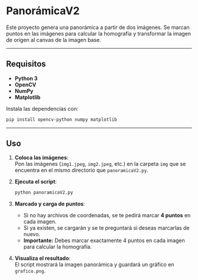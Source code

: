 

# PanorámicaV2

Este proyecto genera una panorámica a partir de dos imágenes. Se marcan puntos en las imágenes para calcular la homografía y transformar la imagen de origen al canvas de la imagen base.

---

## Requisitos

- **Python 3**
- **OpenCV**
- **NumPy**
- **Matplotlib**

Instala las dependencias con:

```bash
pip install opencv-python numpy matplotlib
```

---

## Uso

1. **Coloca las imágenes**:  
   Pon las imágenes (`img1.jpeg`, `img2.jpeg`, etc.) en la carpeta `img` que se encuentra en el mismo directorio que `panoramicaV2.py`.

2. **Ejecuta el script**:

   ```bash
   python panoramicaV2.py
   ```

3. **Marcado y carga de puntos**:  
   - Si no hay archivos de coordenadas, se te pedirá marcar **4 puntos** en cada imagen.
   - Si ya existen, se cargarán y se te preguntará si deseas marcarlas de nuevo.
   - **Importante:** Debes marcar exactamente 4 puntos en cada imagen para calcular la homografía.

4. **Visualiza el resultado**:  
   El script mostrará la imagen panorámica y guardará un gráfico en `grafico.png`.

